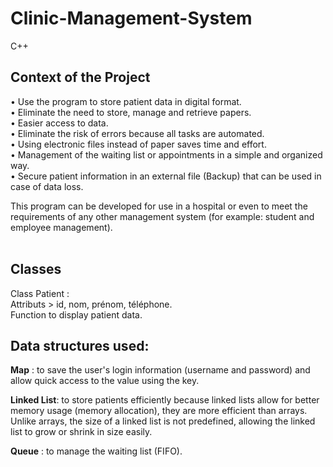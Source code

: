 # Clinic-Management-System
C++


## Context of the Project  
• Use the program to store patient data in digital format.  
• Eliminate the need to store, manage and retrieve papers.  
• Easier access to data.  
• Eliminate the risk of errors because all tasks are automated.  
• Using electronic files instead of paper saves time and effort.  
• Management of the waiting list or appointments in a simple and organized way.  
• Secure patient information in an external file (Backup) that can be used in case of data loss.  

This program can be developed for use in a hospital or even to meet the requirements of any other management system (for example: student and employee management).  
 
## Classes  

Class Patient :  
Attributs > id, nom, prénom, téléphone.  
Function to display patient data.  

## Data structures used:  

 **Map** : to save the user's login information (username and password) and allow quick access to the value using the key.  

 **Linked List**: to store patients efficiently because linked lists allow for better memory usage (memory allocation), they are more efficient than arrays. Unlike arrays, the size of a linked list is not predefined, allowing the linked list to grow or shrink in size easily.  

 **Queue** : to manage the waiting list (FIFO).  
 
